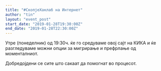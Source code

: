 ```yaml
---
title: "#СкопјеХаклаб на Интернет"
author: "tin"
layout: "event_post"
start_date: "2019-01-28T19:30:00Z"
end_date: "2019-01-28T22:30:00Z"
---
```


Утре (понеделник) од 19:30ч. ќе го средуваме овој сајт на КИКА и ќе
разгледуваме можни опции за мигрирање и префрлање од моменталниот.

Добредојдени се сите што сакаат да помогнат во процесот.
